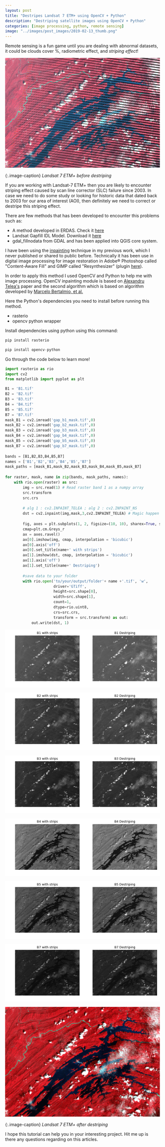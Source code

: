```yaml
---
layout: post
title: "Destripes Landsat 7 ETM+ using OpenCV + Python"
description: "Destriping satellite images using OpenCV + Python"
categories: [image processing, python, remote sensing]
image: "../images/post_images/2019-02-13_thumb.png"
---
```


Remote sensing is a fun game until you are dealing with abnormal datasets, it could be clouds cover %, radiometric effect, and _striping effect_!

![png](../images/post_images/2019-02-13_thumb2.png)

{:.image-caption}
*Landsat 7 ETM+ before destriping*

If you are working with Landsat-7 ETM+ then you are likely to encounter striping effect caused by scan line corrector (SLC) failure since 2003. In case we need to do some study or looking for historic data that dated back to 2003 for our area of interest (AOI), then definitely we need to correct or destripe this striping effect.

There are few methods that has been developed to encounter this problems such as:
- A method developed in ERDAS. Check it [here](https://landsat.usgs.gov/filling-gaps-use-scientific-analysis)
- Landsat Gapfill IDL Model. Download it [here](s3.amazonaws.com/nrcs-sgi/EvansModels/landsat_gapfill.sav)
- gdal_fillnodata from GDAL and has been applied into QGIS core system.

I have been using the [inpainting](https://en.wikipedia.org/wiki/Inpainting) technique in my previous work, which I never published or shared to public before. Technically it has been use in digital image processing for image restoration in Adobe® Photoshop called "Content-Aware Fill" and GIMP called "Resynthesizer" (plugin [here](http://inpaintgimpplugin.github.io/)).

In order to apply this method I used OpenCV and Python to help me with image processing. OpenCV inpainting module is based on [Alexandru Telea's](https://doi.org/10.1080/10867651.2004.10487596) paper and the second algorithm which is based on algorithm developed by [Marcelo Bertalmio, et al.](https://conservancy.umn.edu/handle/11299/3607)

Here the Python's dependencies you need to install before running this method.
- rasterio
- opencv python wrapper

Install dependencies using python using this command:


```python
pip install rasterio
```


```python
pip install opencv-python
```

Go through the code below to learn more!


```python
import rasterio as rio
import cv2
from matplotlib import pyplot as plt
```


```python
B1 = 'B1.tif'
B2 = 'B2.tif'
B3 = 'B3.tif'
B4 = 'B4.tif'
B5 = 'B5.tif'
B7 = 'B7.tif'
mask_B1 = cv2.imread('gap_b1_mask.tif',0)
mask_B2 = cv2.imread('gap_b2_mask.tif',0)
mask_B3 = cv2.imread('gap_b3_mask.tif',0)
mask_B4 = cv2.imread('gap_b4_mask.tif',0)
mask_B5 = cv2.imread('gap_b5_mask.tif',0)
mask_B7 = cv2.imread('gap_b7_mask.tif',0)

bands = [B1,B2,B3,B4,B5,B7]
names = ['B1','B2','B3','B4','B5','B7']
mask_paths = [mask_B1,mask_B2,mask_B3,mask_B4,mask_B5,mask_B7]

for raster, mask, name in zip(bands, mask_paths, names):
    with rio.open(raster) as src:
        img = src.read(1) # Read raster band 1 as a numpy array
        src.transform
        src.crs

        # alg 1 : cv2.INPAINT_TELEA ; alg 2 : cv2.INPAINT_NS
        dst = cv2.inpaint(img,mask,3,cv2.INPAINT_TELEA) # Magic happen here!

        fig, axes = plt.subplots(1, 2, figsize=(10, 10), sharex=True, sharey=True)
        cmap=plt.cm.Greys_r
        ax = axes.ravel()
        ax[0].imshow(img, cmap, interpolation = 'bicubic')
        ax[0].axis('off')
        ax[0].set_title(name+' with strips')
        ax[1].imshow(dst, cmap, interpolation = 'bicubic')
        ax[1].axis('off')
        ax[1].set_title(name+' Destriping')

        #save data to your folder
        with rio.open('to/your/output/folder'+ name +'.tif', 'w',
                      driver='GTiff',
                      height=src.shape[0],
                      width=src.shape[1],
                      count=1,
                      dtype=rio.uint8,
                      crs=src.crs,
                      transform = src.transform) as out:
            out.write(dst, 1)
```

![png](../images/post_images/2019-02-13_b1.png)



![png](../images/post_images/2019-02-13_b2.png)



![png](../images/post_images/2019-02-13_b3.png)



![png](../images/post_images/2019-02-13_b4.png)



![png](../images/post_images/2019-02-13_b5.png)



![png](../images/post_images/2019-02-13_b7.png)


![png](../images/post_images/2019-02-13_thumb.png)

{:.image-caption}
*Landsat 7 ETM+ after destriping*

I hope this tutorial can help you in your interesting project. Hit me up is there any questions regarding on this articles.
